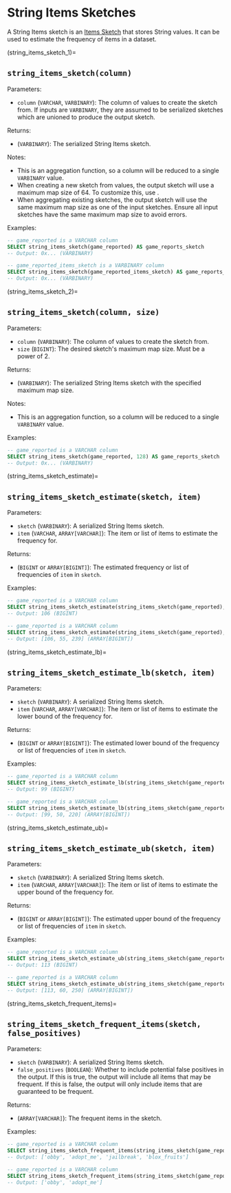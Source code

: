 # String Items Sketches

A String Items sketch is an [Items Sketch](https://datasketches.apache.org/docs/Frequency/FrequentItemsOverview.html) that stores String values. It can be used to estimate the frequency of items in a dataset.


(string_items_sketch_1)=
## `string_items_sketch(column)`

Parameters:
* `column` (`VARCHAR`, `VARBINARY`): The column of values to create the sketch from. If inputs are `VARBINARY`, they are assumed to be serialized sketches which
  are unioned to produce the output sketch.

Returns:
* (`VARBINARY`): The serialized String Items sketch.

Notes:
* This is an aggregation function, so a column will be reduced to a single `VARBINARY` value.
* When creating a new sketch from values, the output sketch will use a maximum map size of 64. To customize this, use [](string_items_sketch_2).
* When aggregating existing sketches, the output sketch will use the same maximum map size as one of the input sketches. Ensure all input sketches have the same maximum map size to avoid errors.

Examples:
```sql
-- game_reported is a VARCHAR column
SELECT string_items_sketch(game_reported) AS game_reports_sketch
-- Output: 0x... (VARBINARY)
```

```sql
-- game_reported_items_sketch is a VARBINARY column
SELECT string_items_sketch(game_reported_items_sketch) AS game_reports_sketch
-- Output: 0x... (VARBINARY)
```


(string_items_sketch_2)=
## `string_items_sketch(column, size)`

Parameters:
* `column` (`VARBINARY`): The column of values to create the sketch from.
* `size` (`BIGINT`): The desired sketch's maximum map size. Must be a power of 2.

Returns:
* (`VARBINARY`): The serialized String Items sketch with the specified maximum map size.

Notes:
* This is an aggregation function, so a column will be reduced to a single `VARBINARY` value.

Examples:
```sql
-- game_reported is a VARCHAR column
SELECT string_items_sketch(game_reported, 128) AS game_reports_sketch
-- Output: 0x... (VARBINARY)
```


(string_items_sketch_estimate)=
## `string_items_sketch_estimate(sketch, item)`

Parameters:
* `sketch` (`VARBINARY`): A serialized String Items sketch.
* `item` (`VARCHAR`, `ARRAY[VARCHAR]`): The item or list of items to estimate the frequency for.

Returns:
* (`BIGINT` or `ARRAY[BIGINT]`): The estimated frequency or list of frequencies of `item` in `sketch`.

Examples:
```sql
-- game_reported is a VARCHAR column
SELECT string_items_sketch_estimate(string_items_sketch(game_reported), 'obby') AS obby_report_frequency
-- Output: 106 (BIGINT)
```

```sql
-- game_reported is a VARCHAR column
SELECT string_items_sketch_estimate(string_items_sketch(game_reported), ARRAY['obby', 'adopt_me', 'jailbreak']) AS game_report_frequencies
-- Output: [106, 55, 239] (ARRAY[BIGINT])
```


(string_items_sketch_estimate_lb)=
## `string_items_sketch_estimate_lb(sketch, item)`

Parameters:
* `sketch` (`VARBINARY`): A serialized String Items sketch.
* `item` (`VARCHAR`, `ARRAY[VARCHAR]`): The item or list of items to estimate the lower bound of the frequency for.

Returns:
* (`BIGINT` or `ARRAY[BIGINT]`): The estimated lower bound of the frequency or list of frequencies of `item` in `sketch`.

Examples:
```sql
-- game_reported is a VARCHAR column
SELECT string_items_sketch_estimate_lb(string_items_sketch(game_reported), 'obby') AS obby_report_frequency_lb
-- Output: 99 (BIGINT)
```

```sql
-- game_reported is a VARCHAR column
SELECT string_items_sketch_estimate_lb(string_items_sketch(game_reported), ARRAY['obby', 'adopt_me', 'jailbreak']) AS game_report_frequencies_lb
-- Output: [99, 50, 220] (ARRAY[BIGINT])
```


(string_items_sketch_estimate_ub)=
## `string_items_sketch_estimate_ub(sketch, item)`

Parameters:
* `sketch` (`VARBINARY`): A serialized String Items sketch.
* `item` (`VARCHAR`, `ARRAY[VARCHAR]`): The item or list of items to estimate the upper bound of the frequency for.

Returns:
* (`BIGINT` or `ARRAY[BIGINT]`): The estimated upper bound of the frequency or list of frequencies of `item` in `sketch`.

Examples:
```sql
-- game_reported is a VARCHAR column
SELECT string_items_sketch_estimate_ub(string_items_sketch(game_reported), 'obby') AS obby_report_frequency_ub
-- Output: 113 (BIGINT)
```

```sql
-- game_reported is a VARCHAR column
SELECT string_items_sketch_estimate_ub(string_items_sketch(game_reported), ARRAY['obby', 'adopt_me', 'jailbreak']) AS game_report_frequencies_ub
-- Output: [113, 60, 250] (ARRAY[BIGINT])
```


(string_items_sketch_frequent_items)=
## `string_items_sketch_frequent_items(sketch, false_positives)`

Parameters:
* `sketch` (`VARBINARY`): A serialized String Items sketch.
* `false_positives` (`BOOLEAN`): Whether to include potential false positives in the output. If this is true, the output will include all items that may be frequent. If this is 
false, the output will only include items that are guaranteed to be frequent.

Returns:
* (`ARRAY[VARCHAR]`): The frequent items in the sketch.

Examples:
```sql
-- game_reported is a VARCHAR column
SELECT string_items_sketch_frequent_items(string_items_sketch(game_reported), true) AS frequently_reported_games
-- Output: ['obby', 'adopt_me', 'jailbreak', 'blox_fruits']
```

```sql
-- game_reported is a VARCHAR column
SELECT string_items_sketch_frequent_items(string_items_sketch(game_reported), false) AS frequently_reported_games
-- Output: ['obby', 'adopt_me']
```


